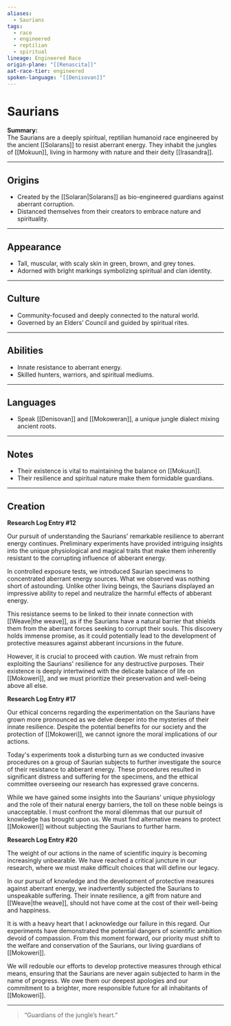 ```yaml
---
aliases:
  - Saurians
tags:
  - race
  - engineered
  - reptilian
  - spiritual
lineage: Engineered Race
origin-plane: "[[Renascita]]"
aat-race-tier: engineered
spoken-language: "[[Denisovan]]"
---
```


# Saurians

**Summary:**  
The Saurians are a deeply spiritual, reptilian humanoid race engineered by the ancient [[Solarans]] to resist aberrant energy. They inhabit the jungles of [[Mokuun]], living in harmony with nature and their deity [[Irasandra]].

---

## Origins

- Created by the [[Solaran|Solarans]] as bio-engineered guardians against aberrant corruption.  
- Distanced themselves from their creators to embrace nature and spirituality.

---

## Appearance

- Tall, muscular, with scaly skin in green, brown, and grey tones.  
- Adorned with bright markings symbolizing spiritual and clan identity.

---

## Culture

- Community-focused and deeply connected to the natural world.  
- Governed by an Elders’ Council and guided by spiritual rites.

---

## Abilities

- Innate resistance to aberrant energy.  
- Skilled hunters, warriors, and spiritual mediums.

---

## Languages

- Speak [[Denisovan]] and [[Mokoweran]], a unique jungle dialect mixing ancient roots.

---

## Notes

- Their existence is vital to maintaining the balance on [[Mokuun]].  
- Their resilience and spiritual nature make them formidable guardians.

---

## Creation

**Research Log Entry #12**

Our pursuit of understanding the Saurians' remarkable resilience to aberrant energy continues. Preliminary experiments have provided intriguing insights into the unique physiological and magical traits that make them inherently resistant to the corrupting influence of abberant energy.

In controlled exposure tests, we introduced Saurian specimens to concentrated aberrant energy sources. What we observed was nothing short of astounding. Unlike other living beings, the Saurians displayed an impressive ability to repel and neutralize the harmful effects of abberant energy.

This resistance seems to be linked to their innate connection with [[Weave|the weave]], as if the Saurians have a natural barrier that shields them from the aberrant forces seeking to corrupt their souls. This discovery holds immense promise, as it could potentially lead to the development of protective measures against abberant incursions in the future.

However, it is crucial to proceed with caution. We must refrain from exploiting the Saurians' resilience for any destructive purposes. Their existence is deeply intertwined with the delicate balance of life on [[Mokoweri]], and we must prioritize their preservation and well-being above all else.

**Research Log Entry #17**

Our ethical concerns regarding the experimentation on the Saurians have grown more pronounced as we delve deeper into the mysteries of their innate resilience. Despite the potential benefits for our society and the protection of [[Mokoweri]], we cannot ignore the moral implications of our actions.

Today's experiments took a disturbing turn as we conducted invasive procedures on a group of Saurian subjects to further investigate the source of their resistance to abberant energy. These procedures resulted in significant distress and suffering for the specimens, and the ethical committee overseeing our research has expressed grave concerns.

While we have gained some insights into the Saurians' unique physiology and the role of their natural energy barriers, the toll on these noble beings is unacceptable. I must confront the moral dilemmas that our pursuit of knowledge has brought upon us. We must find alternative means to protect [[Mokoweri]] without subjecting the Saurians to further harm.

**Research Log Entry #20**

The weight of our actions in the name of scientific inquiry is becoming increasingly unbearable. We have reached a critical juncture in our research, where we must make difficult choices that will define our legacy.

In our pursuit of knowledge and the development of protective measures against aberrant energy, we inadvertently subjected the Saurians to unspeakable suffering. Their innate resilience, a gift from nature and [[Weave|the weave]], should not have come at the cost of their well-being and happiness.

It is with a heavy heart that I acknowledge our failure in this regard. Our experiments have demonstrated the potential dangers of scientific ambition devoid of compassion. From this moment forward, our priority must shift to the welfare and conservation of the Saurians, our living guardians of [[Mokoweri]].

We will redouble our efforts to develop protective measures through ethical means, ensuring that the Saurians are never again subjected to harm in the name of progress. We owe them our deepest apologies and our commitment to a brighter, more responsible future for all inhabitants of [[Mokoweri]].

---

> “Guardians of the jungle’s heart.”
